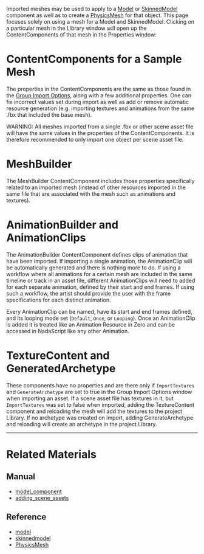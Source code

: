 Imported meshes may be used to apply to a [Model](https://github.com/zeroengineteam/ZeroDocs/blob/master/zero_editor_documentation/zeromanual/graphics/models/model_component.markdown) or [SkinnedModel](https://github.com/zeroengineteam/ZeroDocs/blob/master/zero_editor_documentation/zeromanual/graphics/models/model_component.markdown#skinned-model) component as well as to create a [PhysicsMesh](https://github.com/zeroengineteam/ZeroDocs/blob/master/code_reference/class_reference/physicsmesh.markdown) for that object. This page focuses solely on using a mesh for a Model and SkinnedModel. Clicking on a particular mesh in the Library window will open up the ContentComponents of that mesh in the Properties window:

 # ContentComponents for a Sample Mesh

The properties in the ContentComponents are the same as those found in the [Group Import Options](https://github.com/zeroengineteam/ZeroDocs/blob/master/zero_editor_documentation/zeromanual/graphics/adding_assets/adding_scene_assets.markdown#group-import-options), along with a few additional properties. One can fix incorrect values set during import as well as add or remove automatic resource generation (e.g. importing textures and animations from the same .fbx that included the base mesh).

WARNING: All meshes imported from a single .fbx or other scene asset file will have the same values in the properties of the ContentComponents. It is therefore recommended to only import one object per scene asset file.

 # MeshBuilder

The MeshBuilder ContentComponent includes those properties specifically related to an imported mesh (instead of other resources imported in the same file that are associated with the mesh such as animations and textures).

 # AnimationBuilder and AnimationClips

The AnimationBuilder ContentComponent defines clips of animation that have been imported. If importing a single animation, the AnimationClip will be automatically generated and there is nothing more to do. If using a workflow where all animations for a certain mesh are included in the same timeline or track in an asset file, different AnimationClips will need to added for each separate animation, defined by their start and end frames. If using such a workflow, the artist should provide the user with the frame specifications for each distinct animation.

Every AnimationClip can be named, have its start and end frames defined, and its looping mode set (`Default`, `Once`, or `Looping`). Once an AnimationClip is added it is treated like an Animation Resource in Zero and can be accessed in NadaScript like any other Animation.

 # TextureContent and GeneratedArchetype

These components have no properties and are there only if `ImportTextures` and `GenerateArchetype` are set to true in the Group Import Options window when importing an asset. If a scene asset file has textures in it, but `ImportTextures` was set to false when imported, adding the TextureContent component and reloading the mesh will add the textures to the project Library. If no archetype was created on import, adding GenerateArchetype and reloading will create an archetype in the project Library.

---

 # Related Materials

 ## Manual
- [model_component](https://github.com/zeroengineteam/ZeroDocs/blob/master/zero_editor_documentation/zeromanual/graphics/models/model_component.markdown)
- [adding_scene_assets](https://github.com/zeroengineteam/ZeroDocs/blob/master/zero_editor_documentation/zeromanual/graphics/adding_assets/adding_scene_assets.markdown)

 ## Reference
- [model](https://github.com/zeroengineteam/ZeroDocs/blob/master/code_reference/class_reference/model.markdown)
- [skinnedmodel](https://github.com/zeroengineteam/ZeroDocs/blob/master/code_reference/class_reference/skinnedmodel.markdown)
- [PhysicsMesh](https://github.com/zeroengineteam/ZeroDocs/blob/master/code_reference/class_reference/physicsmesh.markdown) 

 
